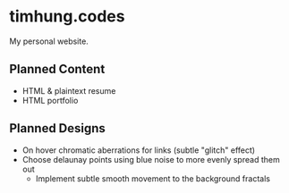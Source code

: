 # timhung.codes
My personal website.

## Planned Content
- HTML & plaintext resume
- HTML portfolio

## Planned Designs
- On hover chromatic aberrations for links (subtle "glitch" effect)
- Choose delaunay points using blue noise to more evenly spread them out
    - Implement subtle smooth movement to the background fractals